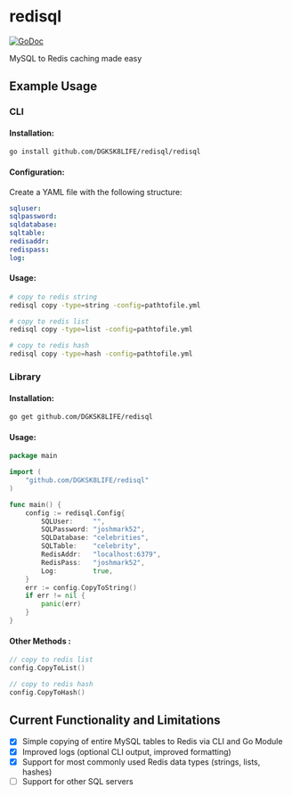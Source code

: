 # redisql 
[![GoDoc](http://godoc.org/github.com/DGKSK8LIFE/redisql?status.svg)](http://godoc.org/github.com/DGKSK8LIFE/redisql) 

MySQL to Redis caching made easy

## Example Usage

### CLI

#### Installation: 

```bash
go install github.com/DGKSK8LIFE/redisql/redisql
```

#### Configuration:

Create a YAML file with the following structure:

```yaml
sqluser: 
sqlpassword: 
sqldatabase:
sqltable:
redisaddr:
redispass:
log:
```

#### Usage:

```bash
# copy to redis string
redisql copy -type=string -config=pathtofile.yml 

# copy to redis list
redisql copy -type=list -config=pathtofile.yml

# copy to redis hash
redisql copy -type=hash -config=pathtofile.yml
```

### Library

#### Installation:

```bash
go get github.com/DGKSK8LIFE/redisql
```
#### Usage:

```go
package main

import (
    "github.com/DGKSK8LIFE/redisql"
)

func main() {
	config := redisql.Config{
		SQLUser:     "",
		SQLPassword: "joshmark52",
		SQLDatabase: "celebrities",
		SQLTable:    "celebrity",
		RedisAddr:   "localhost:6379",
		RedisPass:   "joshmark52",
		Log:         true,
	}
	err := config.CopyToString()
	if err != nil {
		panic(err)
	}
}
```

#### Other Methods	:

```go
// copy to redis list
config.CopyToList()

// copy to redis hash
config.CopyToHash()
```

## Current Functionality and Limitations

- [x] Simple copying of entire MySQL tables to Redis via CLI and Go Module 
- [x] Improved logs (optional CLI output, improved formatting)	
- [x] Support for most commonly used Redis data types (strings, lists, hashes)
- [ ] Support for other SQL servers
